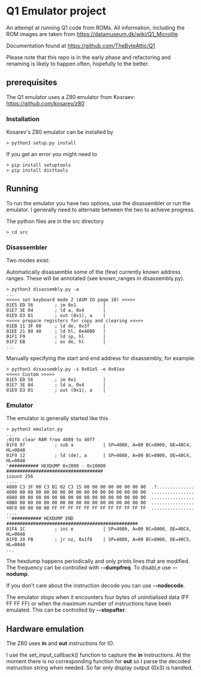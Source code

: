 

# Q1 Emulator project
An attempt at running Q1 code from ROMs. All information, including the
ROM images are taken from https://datamuseum.dk/wiki/Q1_Microlite

Documentation found at https://github.com/TheByteAttic/Q1

Please note that this repo is in the early phase and refactoring and
renaming is likely to happen often, hopefully to the better.

## prerequisites
The Q1 emulator uses a Z80 emulator from Kosraev: https://github.com/kosarev/z80

### Installation
Kosarev's Z80 emulator can be installed by

    > python3 setup.py install

If you get an error you might need to

    > pip install setuptools
    > pip install disttools

## Running
To run the emulator you have two options, use the disassembler or run the emulator. I generally need to
alternate between the two to achieve progress.

The python files are in the src directory

    > cd src

### Disassembler
Two modes exist:

Automatically disassemble some of the (few) currently known address
ranges. These will be annotated (see known_ranges in disassembly.py).

    > python3 disassembly.py -a
    ...
    <<<<< set keyboard mode 2 (ASM IO page 10) >>>>>
    01E5 ED 56        ; im 0x1          |
    01E7 3E 04        ; ld a, 0x4       |
    01E9 D3 01        ; out (0x1), a    |
    <<<<< prepare registers for copy and clearing >>>>>
    01EB 11 3F 00     ; ld de, 0x3f     |
    01EE 21 80 40     ; ld hl, 0x4080   |
    01F1 F9           ; ld sp, hl       |
    01F2 EB           ; ex de, hl       |
    ...

Manually specifying the start and end address for disassembly, for example:

    > python3 disassembly.py -s 0x01e5 -e 0x01ea
    <<<<< Custom >>>>>
    01E5 ED 56        ; im 0x1          |
    01E7 3E 04        ; ld a, 0x4       |
    01E9 D3 01        ; out (0x1), a    |

### Emulator
The emulator is generally started like this

    > python3 emulator.py
    ...
    ;01f8 clear RAM from 4089 to 40ff
    01F8 97           ; sub a           | SP=4080, A=00 BC=0000, DE=40C4, HL=0048
    01F9 12           ; ld (de), a      | SP=4080, A=00 BC=0000, DE=40C4, HL=0048
    '########### HEXDUMP 0x2000 - 0x10000 ####################################
    icount 256
    ....
    4080 C3 3F 00 C3 B1 02 C3 15 08 00 00 00 00 00 00 00  .?..............
    4090 00 00 00 00 00 00 00 00 00 00 00 00 00 00 00 00  ................
    40A0 00 00 00 00 00 00 00 00 00 00 00 00 00 00 00 00  ................
    40B0 00 00 00 00 00 00 00 00 00 00 00 00 00 00 00 00  ................
    40C0 00 00 00 00 FF FF FF FF FF FF FF FF FF FF FF FF  ................
    ....
    ''########### HEXDUMP END #################################################
    01FA 1C           ; inc e           | SP=4080, A=00 BC=0000, DE=40C4, HL=0048
    01FB 20 FB        ; jr nz, 0x1f8    | SP=4080, A=00 BC=0000, DE=40C5, HL=0048
    ...

The hexdump happens periodically and only prints lines that are modified.
The frequency can be controlled with **--dumpfreq**. To disabl,e use **--nodump**.

If you don't care about the instruction decode you can use **--nodecode**.

The emulator stops when it encounters four bytes of uninitialised data (FF FF FF FF)
or when the maximum number of instructions have been emulated. This can be controlled
by **--stopafter**.


## Hardware emulation
The Z80 uses **in** and **out** instructions for IO.

I use the set_input_callback() function to capture the **in** instructions. At
the moment there is no corresponding function for **out** so I parse the
decoded instruction string when needed. So far only display output (0x3) is
handled. 
